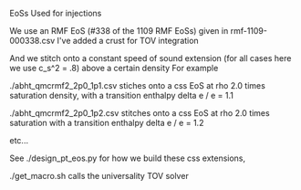 EoSs Used for injections

We use an RMF EoS (#338 of the 1109 RMF EoSs) given in
rmf-1109-000338.csv
I've added a crust for TOV integration

And we stitch onto a constant speed of sound extension (for
all cases here we use c_s^2 = .8) above a certain density
For example

./abht_qmcrmf2_2p0_1p1.csv stiches onto a css EoS at rho 2.0 times saturation density,
with a transition enthalpy delta e / e = 1.1

./abht_qmcrmf2_2p0_1p2.csv stitches onto a css EoS at rho 2.0 times saturation with
a transition enthalpy delta e / e = 1.2

etc...

See ./design_pt_eos.py for how we build these css extensions,

./get_macro.sh calls the universality TOV solver


